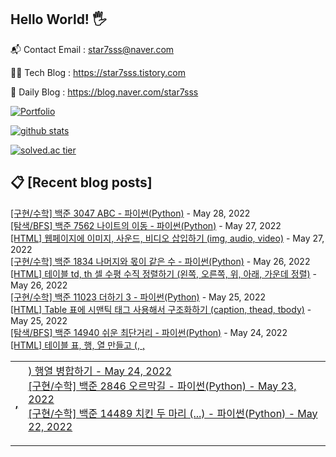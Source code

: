 ## Hello World! 🖐

📬 Contact Email : star7sss@naver.com

👨‍💻 Tech Blog : https://star7sss.tistory.com

🤪 Daily Blog : https://blog.naver.com/star7sss

[![Portfolio](https://img.shields.io/badge/Portfolio-%23000000.svg?style=for-the-badge&logo=firefox&logoColor=#FF7139)](https://fern-way-13f.notion.site/Jang-Thang-3b7b327981a2456c8ee5952eadb848b9)

[![github stats](https://github-readme-stats.vercel.app/api?username=jangThang&show_icons=true&hide_border=False)](https://star7sss.tistory.com/?target=_blank)

[![solved.ac tier](http://mazassumnida.wtf/api/v2/generate_badge?boj=star7sss)](https://solved.ac/star7sss)

## 📋 [Recent blog posts]
[[구현/수학] 백준 3047 ABC - 파이썬(Python)](https://star7sss.tistory.com/375) - May 28, 2022<br>
[[탐색/BFS] 백준 7562 나이트의 이동 - 파이썬(Python)](https://star7sss.tistory.com/374) - May 27, 2022<br>
[[HTML] 웹페이지에 이미지, 사운드, 비디오 삽입하기 (img, audio, video)](https://star7sss.tistory.com/586) - May 27, 2022<br>
[[구현/수학] 백준 1834 나머지와 몫이 같은 수 - 파이썬(Python)](https://star7sss.tistory.com/373) - May 26, 2022<br>
[[HTML] 테이블 td, th 셀 수평 수직 정렬하기 (왼쪽, 오른쪽, 위, 아래, 가운데 정렬)](https://star7sss.tistory.com/583) - May 26, 2022<br>
[[구현/수학] 백준 11023 더하기 3 - 파이썬(Python)](https://star7sss.tistory.com/371) - May 25, 2022<br>
[[HTML] Table 표에 시맨틱 태그 사용해서 구조화하기 (caption, thead, tbody)](https://star7sss.tistory.com/582) - May 25, 2022<br>
[[탐색/BFS] 백준 14940 쉬운 최단거리 - 파이썬(Python)](https://star7sss.tistory.com/370) - May 24, 2022<br>
[[HTML] 테이블 표, 행, 열 만들고 (<table>, <tr>, <th>, <td>) 행열 병합하기](https://star7sss.tistory.com/581) - May 24, 2022<br>
[[구현/수학] 백준 2846 오르막길 - 파이썬(Python)](https://star7sss.tistory.com/368) - May 23, 2022<br>
[[구현/수학] 백준 14489 치킨 두 마리 (...) - 파이썬(Python)](https://star7sss.tistory.com/366) - May 22, 2022<br>
